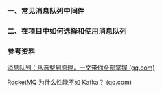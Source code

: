 ### 一、常见消息队列中间件







### 二、在项目中如何选择和使用消息队列











### 参考资料

[消息队列：从选型到原理，一文带你全部掌握 (qq.com)](https://mp.weixin.qq.com/s/Gb9k_LxQhOPDcMGxDJ9Jvw)

[RocketMQ 为什么性能不如 Kafka？ (qq.com)](https://mp.weixin.qq.com/s/4ZTqvsLzg6-kJFJez4Zkqw)